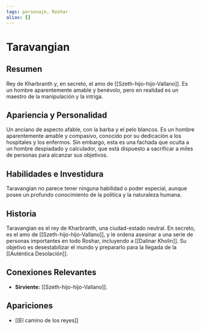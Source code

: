 ```yaml
---
tags: personaje, Roshar
alias: []
---
```


# Taravangian

## Resumen
Rey de Kharbranth y, en secreto, el amo de [[Szeth-hijo-hijo-Vallano]]. Es un hombre aparentemente amable y benévolo, pero en realidad es un maestro de la manipulación y la intriga.

## Apariencia y Personalidad
Un anciano de aspecto afable, con la barba y el pelo blancos. Es un hombre aparentemente amable y compasivo, conocido por su dedicación a los hospitales y los enfermos. Sin embargo, esta es una fachada que oculta a un hombre despiadado y calculador, que está dispuesto a sacrificar a miles de personas para alcanzar sus objetivos.

## Habilidades e Investidura
Taravangian no parece tener ninguna habilidad o poder especial, aunque posee un profundo conocimiento de la política y la naturaleza humana.

## Historia
Taravangian es el rey de Kharbranth, una ciudad-estado neutral. En secreto, es el amo de [[Szeth-hijo-hijo-Vallano]], y le ordena asesinar a una serie de personas importantes en todo Roshar, incluyendo a [[Dalinar Kholin]]. Su objetivo es desestabilizar el mundo y prepararlo para la llegada de la [[Auténtica Desolación]].

## Conexiones Relevantes
* **Sirviente:** [[Szeth-hijo-hijo-Vallano]].

## Apariciones
* [[El camino de los reyes]]
